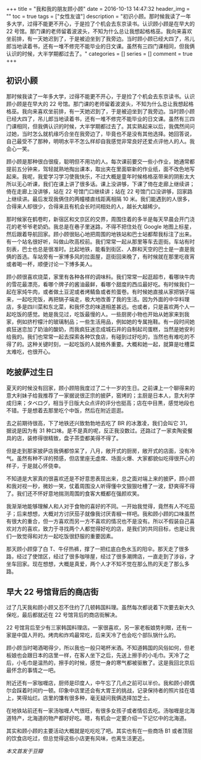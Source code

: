 +++
title = "我和我的朋友顾小顾"
date = 2016-10-13 14:47:32
header_img = ""
toc = true
tags = ["女性友谊"]
description = "初识小顾。那时候我读了一年多大学，过得不能更不开心，于是捡了个机会去东京读书。认识顾小顾是在早大的 22 号馆。那门课的老师留着波波头，不知为什么总让我想起格格巫。我向来喜欢坐前排，有一天她迟到了，于是被迫坐到了我旁边。当时顾小顾已经大四了，吊儿郎当地读着书，还有一堆不修完不能毕业的日文课。虽然有三四门课相同，但我俩认识的时候，大半学期都过去了。"
categories = []
series = []
comment = true
+++

## 初识小顾

那时候我读了一年多大学，过得不能更不开心，于是捡了个机会去东京读书。认识顾小顾是在早大的 22 号馆。那门课的老师留着波波头，不知为什么总让我想起格格巫。我向来喜欢坐前排，有一天她迟到了，于是被迫坐到了我旁边。当时顾小顾已经大四了，吊儿郎当地读着书，还有一堆不修完不能毕业的日文课。虽然有三四门课相同，但我俩认识的时候，大半学期都过去了。其实熟起来以后，我偶然间问过她，当时怎么就机缘巧合坐在我旁边了，毕竟也不是没有其他选择。她回答说，自己最受不了那种，明明水平不怎么样却自我感觉非常良好还爱点评他人的人。我会心一笑。

顾小顾是那种很白很瘦，聪明但不用功的人。每次课前要交一些小作业，她通常都提前五分钟来，驾轻就熟地掏出课本，取出夹在里面崭新的作业纸，面不改色地写起来。我呢，我爱学习学习使我快乐，不过大概是童年时候格格巫带来的阴影太大所以无心听课，我们在课上讲了很多话。课上没讲够，下课了倚在走廊上继续讲；倚在走廊上没讲够，站在 22 号馆门口继续讲；站在 22 号馆门口没讲够，回家路上继续讲。最后发现我俩住的两幢楼直线距离相隔 10 米。我们能遇到的人很多，合得来人却很少，合得来且有机会长时间相处的人，越长大越稀少。

那时候家在鹤卷町，新宿区和文京区的交界，周围住着的多半是每天早晨会开门浇花的老爷爷老奶奶。我总是在巷子里迷路，不得不把住处在 Google 地图上标星，然后跟着导航回家。顾小顾很贴心地把周围的地铁站和巴士站都帮我标注了出来。有一个站名很好听，叫做山吹高校前。我们常常一起从那里等车去逛街。车站有时刻表，巴士也总是很准时。比起地铁，能看到街区、人群和天空的巴士是一直是我俩的首选。车站旁有一家博多风的拉面屋，逛街回来晚了，有时候就在那里吃夜宵或者喝一杯，顺便讨论一下博多美人。

顾小顾很喜欢烧菜，家里有各种各样的调味料。我们常常一起逛超市，看哪块牛肉的雪花最漂亮，看哪个牌子的酱油最鲜，看哪个甜度的西瓜最好吃。有时候我们一起在家炖牛肉，或者做土豆泥或者烤鲭鱼或者煎蛋卷。有时候她直接从家把锅子端来，一起吃完饭，再把锅子端走，极大地改善了我的生活。因为外面的中华料理店，多是四川菜和东北菜，和我怀念的味道相差甚远。也或者，只是喜欢两个人一起吃饭的感觉。她是我见过，吃饭最慢的人。一些厨房小物也开始从她家来到我家，例如挤柠檬汁的玻璃制品；一些生活用品，例如她的专属拖鞋。有一段时间她疯狂迷恋加了奶油的酸奶，而我疯狂迷恋成城石井的自制起司蛋糕，当然是她安利给我的。我们也常常一起去探索各种饮食店，有碰到过好吃的，当然也有难吃的不得了的。这种关键时刻，一起吃饭的人就格外重要。大概和她一起，就算是吐槽菜太难吃，也很开心。

## 吃披萨过生日

夏天的时候没有回家，顾小顾陪我度过了二十一岁的生日。之前课上一个聊得来的意大利妹子给我推荐了一家据说很正宗的披萨，窑烤的；主厨是日本人，意大利学成归来；タベログ，相当于日版大众点评的评分也挺高；店在中目黒，感觉地段也不错。于是想着去那里吃个中饭，然后在附近逛逛。

去之前期待很高，下了地铁还兴致勃勃地去吃了 BR 的冰激凌，我们会叫它 31，据说是因为有 31 种口味。是不是真的呢，反正我没数过。还路过了一家卖陶瓷餐具的店，装修得很精致，盘子茶壶都美得不得了。

但是走到那家披萨店我俩都惊呆了，八月，敞开式的厨房，敞开式的店面，没有冷气。虽然有种不详的预感，但店里座无虚席、场面火爆、大家都貌似吃得很开心的样子，于是就心怀侥幸。

不知道是大家真的很喜欢还是不好意思表现出来，总之面对端上来的披萨，顾小顾和我对视一秒，微妙一笑，仗着周围没人听得懂中文狠狠吐槽了一波，舒爽得不得了。我们还不怀好意地揣测周围的食客大概都在强颜欢笑。

我渐渐地能够理解人和人对于食物的喜好的不同。一开始我觉得，竟然有人不吃茄子；后来想想，大概对方讨厌茄子就像我讨厌青椒一样吧。我和顾小顾的口味虽然有很大的重合，但一方喜欢而另一方不喜欢的情况也不是没有。所以不假装自己喜欢对方的喜欢，致力于寻找两个人都觉得好吃的店，是我们的共同目标，也是让我们一致觉得和对方一起吃饭很舒服的重要因素。

那天顾小顾穿了白 T、牛仔热裤，撑了一把红底白色水玉的阳伞。那天走了很多路，经过了使馆区，经过了很多咖啡屋，经过了很多潮牌店，一直走到了涉谷，才坐车回家。现在想想，大概是真爱，两个人才不知不觉在那么热的天走了那么多路。

## 早大 22 号馆背后的商店街

过了几天我和顾小顾又忍不住约了几顿韩国料理。虽然每次都说着下次要去新大久保吃，最后都就近在 22 号馆背后的商店街解决。

22 号馆背后至少有三家韩国料理店。一家很喜欢，另一家老板娘势利眼，还有一家是中国人开的。烤肉和炸鸡最常吃，后来天冷了也会吃个部队锅什么的。

顾小顾当时喝酒喝得少，所以我也一般只喝杯米酒。不知道韩国的风俗如何，但老板娘也会跟日本的店里一样，在客人坐下之后，先送上擦手的小毛巾。天冷了之后，小毛巾是温热的，擦手的时候，感觉一身的寒气都被驱散了。这是我回北京后最怀念的事情之一吧。

附近还有一家咖喱店，厨师是印度人，中午忘了几点之前可以半价。我和顾小顾偶尔会踩着时间约一顿。印象中店里还会有大胃王的挑战，记录保持者的照片挂在墙上，笑得灿烂。店里的馕有很多种，毫无疑问我俩选择加芝士。

在地铁站前还有一家汤咖喱人气很旺，有很多女孩子或者情侣去吃。汤咖喱是北海道特产，北海道的物产都好好吃。嗯，有机会一定要介绍一下记忆中的北海道。

其实和顾小顾的主要活动大概就是吃吃吃了吧。其实也有在一些商场 B1 或者顶层的饮食店吃过，但总觉得这些小店更有风味，也离生活更近。

_本文首发于豆瓣_
